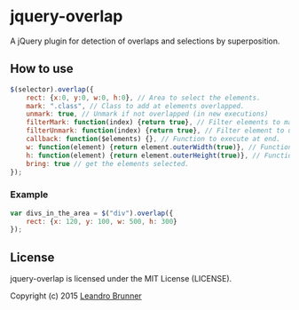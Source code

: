 # jquery-overlap

A jQuery plugin for detection of overlaps and selections by superposition.

## How to use

```JavaScript
$(selector).overlap({
    rect: {x:0, y:0, w:0, h:0}, // Area to select the elements.
    mark: ".class", // Class to add at elements overlapped.
    unmark: true, // Unmark if not overlapped (in new executions)
    filterMark: function(index) {return true}, // Filter elements to mark ($.filter)
    filterUnmark: function(index) {return true}, // Filter element to unmark ($.filter)
    callback: function($elements) {}, // Function to execute at end.
    w: function(element) {return element.outerWidth(true)}, // Function for get the width of the elements.
    h: function(element) {return element.outerHeight(true)}, // Function for get the height of the elements.
    bring: true // get the elements selected.
});
```

### Example

```Javascript
var divs_in_the_area = $("div").overlap({
    rect: {x: 120, y: 100, w: 500, h: 300}
});
```

## License

jquery-overlap is licensed under the MIT License (LICENSE).

Copyright (c) 2015 [Leandro Brunner](mailto:leandrobrunner@yahoo.com.ar)
